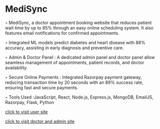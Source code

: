 # MediSync
 
◦ MediSync, a doctor appointment booking website that reduces patient wait time by up to 85% through an easy online
 scheduling system. It also features email notifications for confirmed appointments.
 
 ◦ Integrated ML models predict diabetes and heart disease with 88% accuracy, assisting in early diagnosis and
 preventive care.
 
 ◦ Admin & Doctor Panel : A dedicated admin panel and doctor panel allow seamless management of appointments,
 patient records, and doctor availability.
 
 ◦ Secure Online Payments : Integrated Razorpay payment gateway, reducing transaction time by 20 seconds with an
 89% success rate, ensuring fast and secure payments.
 
 ◦ Tools Used :JavaScript, React, Node.js, Express.js, MongoDB, EmailJS, Razorpay, Flask, Python


[click to visit user site](https://medisync-frontend.onrender.com/)

[click to visit doctor and admin site](https://medisync-admin.onrender.com)
